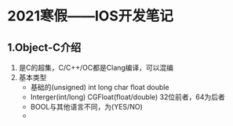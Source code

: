 # 2021寒假——IOS开发笔记

## 1.Object-C介绍

1. 是C的超集，C/C++/OC都是Clang编译，可以混编
2. 基本类型
   * 基础的(unsigned) int long char float double
   * Interger(int/long)  CGFloat(float/double) 32位前者，64为后者
   * BOOL与其他语言不同，为(YES/NO)
   * 



